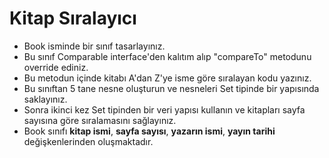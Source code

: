# Kitap Sıralayıcı


 - Book isminde bir sınıf tasarlayınız. 
 - Bu sınıf Comparable interface'den kalıtım alıp "compareTo" metodunu override ediniz. 
 - Bu metodun içinde kitabı A'dan Z'ye isme göre sıralayan kodu yazınız. 
 - Bu sınıftan 5 tane nesne oluşturun ve nesneleri Set tipinde bir yapısında saklayınız. 
 - Sonra ikinci kez Set tipinden bir veri yapısı kullanın ve kitapları sayfa sayısına göre sıralamasını sağlayınız.
 - Book sınıfı **kitap ismi**, **sayfa sayısı**, **yazarın ismi**, **yayın tarihi** değişkenlerinden oluşmaktadır.